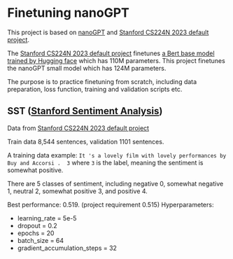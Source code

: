 # Finetuning nanoGPT

This project is based on [nanoGPT](https://github.com/karpathy/nanoGPT) and [Stanford CS224N 2023 default project](https://github.com/gpoesia/minbert-default-final-project).

The [Stanford CS224N 2023 default project](https://github.com/gpoesia/minbert-default-final-project) finetunes [a Bert base model trained by Hugging face](https://huggingface.co/bert-base-uncased) which has 110M parameters. This project finetunes the nanoGPT small model which has 124M parameters.

The purpose is to practice finetuning from scratch, including data preparation, loss function, training and validation scripts etc.


## SST ([Stanford Sentiment Analysis](https://nlp.stanford.edu/sentiment/treebank.html))
Data from [Stanford CS224N 2023 default project](https://github.com/gpoesia/minbert-default-final-project)

Train data 8,544 sentences, validation 1101 sentences.

A training data example:
`It 's a lovely film with lovely performances by Buy and Accorsi .	3`
where `3` is the label, meaning the sentiment is somewhat positive.

There are 5 classes of sentiment, including negative 0, somewhat negative 1, neutral 2, somewhat positive 3, and positive 4.

Best performance: 0.519. (project requirement 0.515)
Hyperparameters:
* learning_rate = 5e-5
* dropout = 0.2
* epochs = 20
* batch_size = 64
* gradient_accumulation_steps = 32 



